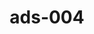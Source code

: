 ---
categories:
- ads_category-6
tags:
- ads_tag-17
- ads_tag-14
- ads_tag-12
- ads_tag-4
- ads_tag-7
title: ads-004
---